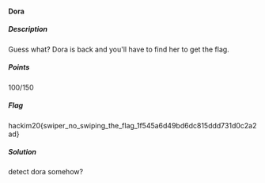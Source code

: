 #### Dora

##### Description

Guess what? Dora is back and you'll have to find her to get the flag.

##### Points

100/150

##### Flag

hackim20{swiper_no_swiping_the_flag_1f545a6d49bd6dc815ddd731d0c2a2ad}

##### Solution

detect dora somehow?
